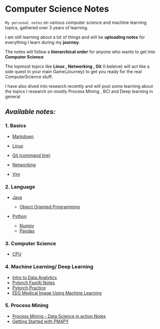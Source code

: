 # Computer Science Notes 




`My personal notes` on various computer science and machine learning topics, gathered over 3 years of learning.

I am still learning about a lot of things and will be **uploading notes** for everything I learn during my **journey**.

The notes will follow a **hierarchical order** for anyone who wants to get into **Computer Science** 

The topmost topics like **Linux , Networking , Git** (I beleive) will act like a side quest in your main Game(Journey) to get you ready for the real ComputerScience stuff. 

I have also dived into research recently and will post some learning about the topics I research on mostly Process Mining , BCI and Deep learning in general

## ***Available notes:***

### 1. Basics

* [Markdown](https://github.com/parthshr370/Computer-Science-Notes/blob/main/Notes/Markdown-Notes.md)
* [Linux](https://github.com/parthshr370/Computer-Science-Notes/blob/main/Notes/Linux%20notes.md)
* [Git (command line)](https://github.com/parthshr370/Computer-Science-Notes/blob/main/Notes/Git%20and%20Github.md)
* [Networking](https://github.com/parthshr370/Computer-Science-Notes/blob/main/Notes/Computer%20Networking.md)

* [Vim](https://github.com/parthshr370/Computer-Science-Notes/blob/main/Notes/Vim.md)

### 2. Language
* [Java](https://github.com/parthshr370/Computer-Science-Notes/blob/main/Notes/Java.md)

  - [Object Oriented Programming](https://github.com/parthshr370/Computer-Science-Notes/blob/main/Notes/OOPs.md)

* [Python](https://github.com/parthshr370/Computer-Science-Notes/blob/main/Notes/Python.md)
    
    * [Numpy](https://github.com/parthshr370/Computer-Science-Notes/blob/main/Notes/Numpy.md)
    * [Pandas](https://github.com/parthshr370/Computer-Science-Notes/blob/main/Notes/Pandas.md)

### 3. Computer Science


* [CPU](https://github.com/parthshr370/Computer-Science-Notes/blob/main/Notes/CPU.md)


### 4. Machine Learning/ Deep Learning

* [Intro to Data Analytics](https://github.com/parthshr370/Computer-Science-Notes/blob/main/Notes/Intro%20to%20Data%20Analytics.md)
* [Pytorch FastAI Notes](https://github.com/parthshr370/Computer-Science-Notes/blob/main/Notes/Pytorch%20FasAI.md)
* [Pytorch Practice](https://github.com/parthshr370/Pytorch-Practice)
* [EEG Medical Image Using Machine Learning](https://github.com/parthshr370/EEG/)



### 5. Process Mining

* [Process Mining - Data Science in action Notes](https://github.com/parthshr370/Process-Mining/)
* [Getting Started with PM4PY](https://github.com/parthshr370/Computer-Science-Notes/blob/main/Notes/pm4py.md)










